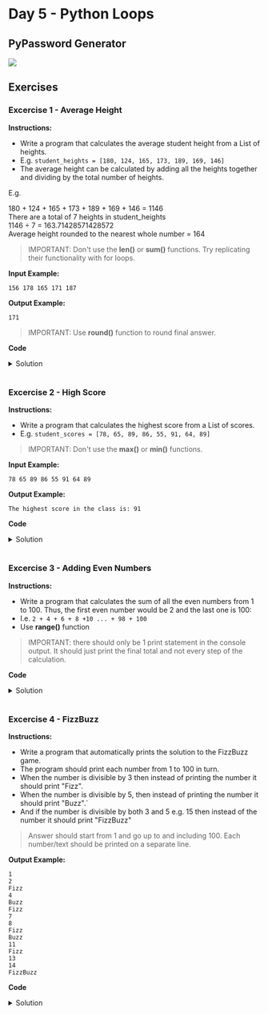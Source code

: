 # Day 5 - Python Loops
## PyPassword Generator

![](pypassword_generator.gif)






## Exercises
### Excercise 1 - Average Height
**Instructions:**
- Write a program that calculates the average student height from a List of heights.
- E.g. `student_heights = [180, 124, 165, 173, 189, 169, 146]`
- The average height can be calculated by adding all the heights together and dividing by the total number of heights.

E.g.

180 + 124 + 165 + 173 + 189 + 169 + 146 = 1146 <br>
There are a total of 7 heights in student_heights <br>
1146 ÷ 7 = 163.71428571428572 <br>
Average height rounded to the nearest whole number = 164

> IMPORTANT: Don't use the **len()** or **sum()** functions. Try replicating their functionality with for loops.


**Input Example:**
```
156 178 165 171 187
```

**Output Example:**
```
171
```
> IMPORTANT: Use **round()** function to round final answer.

**Code**
<details><summary>Solution</summary>
<p>

```Python
# 🚨 Don't change the code below 👇
student_heights = input("Input a list of student heights ").split()
for n in range(0, len(student_heights)):
  student_heights[n] = int(student_heights[n])
# 🚨 Don't change the code above 👆


#Write your code below this row 👇

#Replicate sum() function with for loop
total_height = 0
for height in student_heights:
    total_height += height
#print(total_height)


#Replicate len() function with for loop
num_students = 0
for student in student_heights:
    num_students += 1
#print(num_students)

average_height = round(total_height / num_students)

print(average_height)
```

</p>
</details>

#

### Excercise 2 - High Score
**Instructions:**
- Write a program that calculates the highest score from a List of scores.
- E.g. `student_scores = [78, 65, 89, 86, 55, 91, 64, 89]`

> IMPORTANT: Don't use the **max()** or **min()** functions.

**Input Example:**
```
78 65 89 86 55 91 64 89
```

**Output Example:**
```
The highest score in the class is: 91
```

**Code**
<details><summary>Solution</summary>
<p>

```Python
# 🚨 Don't change the code below 👇
student_scores = input("Input a list of student scores ").split()
for n in range(0, len(student_scores)):
  student_scores[n] = int(student_scores[n])
print(student_scores)
# 🚨 Don't change the code above 👆

#Write your code below this row 👇

highest_score = 0
for score in student_scores:
    if score > highest_score:
        highest_score = score
print(f"The highest score in the class is: {highest_score}")
```

</p>
</details>

#

### Excercise 3 - Adding Even Numbers 
**Instructions:**
- Write a program that calculates the sum of all the even numbers from 1 to 100. Thus, the first even number would be 2 and the last one is 100:
- I.e. `2 + 4 + 6 + 8 +10 ... + 98 + 100`
- Use **range()** function

> IMPORTANT: there should only be 1 print statement in the console output. It should just print the final total and not every step of the calculation.

**Code**
<details><summary>Solution</summary>
<p>

```Python
#Write your code below this row 👇

total = 0
for number in range(2, 101, 2):
    total += number
print(total)
```

</p>
</details>

#

### Excercise 4 - FizzBuzz
**Instructions:**
- Write a program that automatically prints the solution to the FizzBuzz game.
- The program should print each number from 1 to 100 in turn.
- When the number is divisible by 3 then instead of printing the number it should print "Fizz".
- When the number is divisible by 5, then instead of printing the number it should print "Buzz".`
- And if the number is divisible by both 3 and 5 e.g. 15 then instead of the number it should print "FizzBuzz"
> Answer should start from 1 and go up to and including 100. Each number/text should be printed on a separate line.

**Output Example:**
```
1
2
Fizz
4
Buzz
Fizz
7
8
Fizz
Buzz
11
Fizz
13
14
FizzBuzz
```

**Code**
<details><summary>Solution</summary>
<p>

```Python
#Write your code below this row 👇

for num in range(1, 101):
    if num % 3 == 0 and num % 5 == 0:
        print("FizzBuzz")
    elif num % 5 == 0:
        print("Buzz")
    elif num % 3 == 0:
        print("Fizz")
    else:
        print(num)

```
> Proud of myself for getting it the first try! 😀

</p>
</details>
